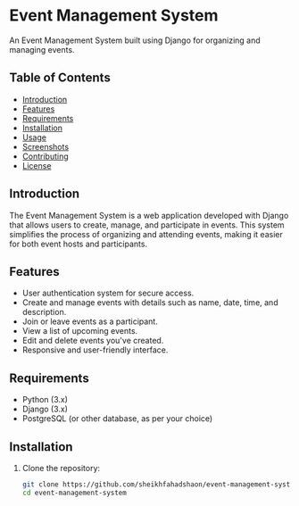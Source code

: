 # Event Management System

An Event Management System built using Django for organizing and managing events.

## Table of Contents

- [Introduction](#introduction)
- [Features](#features)
- [Requirements](#requirements)
- [Installation](#installation)
- [Usage](#usage)
- [Screenshots](#screenshots)
- [Contributing](#contributing)
- [License](#license)

## Introduction

The Event Management System is a web application developed with Django that allows users to create, manage, and participate in events. This system simplifies the process of organizing and attending events, making it easier for both event hosts and participants.

## Features

- User authentication system for secure access.
- Create and manage events with details such as name, date, time, and description.
- Join or leave events as a participant.
- View a list of upcoming events.
- Edit and delete events you've created.
- Responsive and user-friendly interface.

## Requirements

- Python (3.x)
- Django (3.x)
- PostgreSQL (or other database, as per your choice)

## Installation

1. Clone the repository:

   ```bash
   git clone https://github.com/sheikhfahadshaon/event-management-system.git
   cd event-management-system
